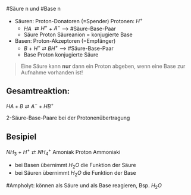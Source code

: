 #Säure n und #Base n
* Säuren: Proton-Donatoren (=Spender)       Protonen: $H^+$
	* $HA$    $⇄ H^+$  $+$ $A^-$ --> #Säure-Base-Paar
	* Säure  Proton   Säureanion = konjugierte Base
* Basen: Proton-Akzeptoren (=Empfänger)
	* $B$   $+$    $H^+$  ⇄ $BH^+$   --> #Säure-Base-Paar 
	* Base   Proton   konjugierte Säure

>Eine Säure kann __nur__ dann ein Proton abgeben, wenn eine Base zur Aufnahme vorhanden ist!

## Gesamtreaktion:

$HA   + B ⇄ A^- + HB^+$

2-Säure-Base-Paare bei der Protonenübertragung


## Besipiel
$NH_3$       $+$     $H^+ ⇄ NH_4^+$
Amoniak      Proton   Ammoniaki


- bei Basen übernimmt $H_2 O$ die Funktion der Säure
- bei Säuren übernimmt $H_2 O$ die Funktion der Base

#Ampholyt: können als Säure und als Base reagieren, Bsp. $H_2O$